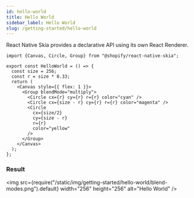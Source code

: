 ```yaml
---
id: hello-world
title: Hello World
sidebar_label: Hello World
slug: /getting-started/hello-world
---
```


React Native Skia provides a declarative API using its own React Renderer.

```tsx twoslash
import {Canvas, Circle, Group} from "@shopify/react-native-skia";

export const HelloWorld = () => {
  const size = 256;
  const r = size * 0.33;
  return (
    <Canvas style={{ flex: 1 }}>
      <Group blendMode="multiply">
        <Circle cx={r} cy={r} r={r} color="cyan" />
        <Circle cx={size - r} cy={r} r={r} color="magenta" />
        <Circle
          cx={size/2}
          cy={size - r}
          r={r}
          color="yellow"
        />
      </Group>
    </Canvas>
  );
};
```

### Result

<img src={require("/static/img/getting-started/hello-world/blend-modes.png").default} width="256" height="256" alt="Hello World" />